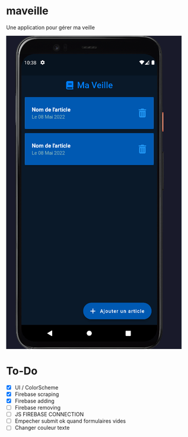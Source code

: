 # maveille

Une application pour gérer ma veille

<img src="screenshot.png">

# To-Do

- [x] UI / ColorScheme
- [x] Firebase scraping
- [x] Firebase adding
- [ ] Firebase removing
- [ ] JS FIREBASE CONNECTION
- [ ] Empecher submit ok quand formulaires vides
- [ ] Changer couleur texte
